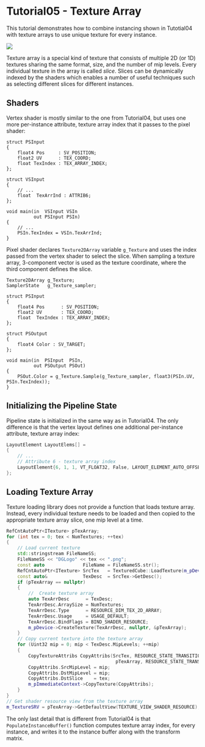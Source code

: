 # Tutorial05 - Texture Array

This tutorial demonstrates how to combine instancing shown in Tutotial04 with texture arrays to 
use unique texture for every instance.

![](Animation_Large.gif)

Texture array is a special kind of texture that consists of multiple 2D (or 1D) textures sharing the same
format, size, and the number of mip levels. Every individual texture in the array is called *slice*. Slices can
be dynamically indexed by the shaders which enables a number of useful techniques such as selecting different slices 
for different instances.

## Shaders

Vertex shader is mostly similar to the one from Tutorial04, but uses one more per-instance attribute, texture
array index that it passes to the pixel shader:

```hlsl
struct PSInput 
{ 
    float4 Pos     : SV_POSITION; 
    float2 UV      : TEX_COORD; 
    float TexIndex : TEX_ARRAY_INDEX;
};

struct VSInput
{
    // ...
    float  TexArrInd : ATTRIB6;
};

void main(in  VSInput VSIn
          out PSInput PSIn) 
{
    // ...
    PSIn.TexIndex = VSIn.TexArrInd;
}
```

Pixel shader declares `Texture2DArray` variable `g_Texture` and uses the index passed from the
vertex shader to select the slice. When sampling a texture array, 3-component vector is used as the texture
coordinate, where the third component defines the slice.

```hlsl
Texture2DArray g_Texture;
SamplerState   g_Texture_sampler;

struct PSInput 
{ 
    float4 Pos      : SV_POSITION; 
    float2 UV       : TEX_COORD; 
    float  TexIndex : TEX_ARRAY_INDEX;
};

struct PSOutput
{
    float4 Color : SV_TARGET;
};

void main(in  PSInput  PSIn,
          out PSOutput PSOut)
{
    PSOut.Color = g_Texture.Sample(g_Texture_sampler, float3(PSIn.UV, PSIn.TexIndex)); 
}
```

## Initializing the Pipeline State

Pipeline state is initialized in the same way as in Tutorial04. The only difference is that the vertex layout
defines one additional per-instance attribute, texture array index:

```cpp
LayoutElement LayoutElems[] =
{
    // ...
    // Attribute 6 - texture array index
    LayoutElement{6, 1, 1, VT_FLOAT32, False, LAYOUT_ELEMENT_AUTO_OFFSET, LAYOUT_ELEMENT_AUTO_STRIDE, INPUT_ELEMENT_FREQUENCY_PER_INSTANCE},
};
```

## Loading Texture Array

Texture loading library does not provide a function that loads texture array.
Instead, every individual texture needs to be loaded and then copied to the 
appropriate texture array slice, one mip level at a time.

```cpp
RefCntAutoPtr<ITexture> pTexArray;
for (int tex = 0; tex < NumTextures; ++tex)
{
    // Load current texture
    std::stringstream FileNameSS;
    FileNameSS << "DGLogo" << tex << ".png";
    const auto              FileName = FileNameSS.str();
    RefCntAutoPtr<ITexture> SrcTex   = TexturedCube::LoadTexture(m_pDevice, FileName.c_str());
    const auto&             TexDesc  = SrcTex->GetDesc();
    if (pTexArray == nullptr)
    {
        //	Create texture array
        auto TexArrDesc      = TexDesc;
        TexArrDesc.ArraySize = NumTextures;
        TexArrDesc.Type      = RESOURCE_DIM_TEX_2D_ARRAY;
        TexArrDesc.Usage     = USAGE_DEFAULT;
        TexArrDesc.BindFlags = BIND_SHADER_RESOURCE;
        m_pDevice->CreateTexture(TexArrDesc, nullptr, &pTexArray);
    }
    // Copy current texture into the texture array
    for (Uint32 mip = 0; mip < TexDesc.MipLevels; ++mip)
    {
        CopyTextureAttribs CopyAttribs(SrcTex, RESOURCE_STATE_TRANSITION_MODE_TRANSITION,
                                        pTexArray, RESOURCE_STATE_TRANSITION_MODE_TRANSITION);
        CopyAttribs.SrcMipLevel = mip;
        CopyAttribs.DstMipLevel = mip;
        CopyAttribs.DstSlice    = tex;
        m_pImmediateContext->CopyTexture(CopyAttribs);
    }
}
// Get shader resource view from the texture array
m_TextureSRV = pTexArray->GetDefaultView(TEXTURE_VIEW_SHADER_RESOURCE);
```


The only last detail that is different from Tutorial04 is that `PopulateInstanceBuffer()` function computes
texture array index, for every instance, and writes it to the instance buffer along with the transform matrix.
